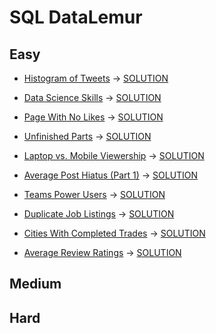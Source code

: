 # SQL  DataLemur

## Easy

-  [Histogram of Tweets](https://datalemur.com/questions/sql-histogram-tweets) -> [SOLUTION](./src/easy/01_histogram_of_tweets.sql)

-  [Data Science Skills](https://datalemur.com/questions/matching-skills) -> [SOLUTION](src/easy/02_data_science_skill.sql)

-  [Page With No Likes](https://datalemur.com/questions/sql-page-with-no-likes) -> [SOLUTION](src/easy/03_pages_with_no_likes.sql)

-  [Unfinished Parts](https://datalemur.com/questions/tesla-unfinished-parts) -> [SOLUTION](src/easy/04_unfinished_parts.sql)

-  [Laptop vs. Mobile Viewership](https://datalemur.com/questions/laptop-mobile-viewership) -> [SOLUTION](src/easy/05_laptops_vs_mobile_viewership.sql)

-  [Average Post Hiatus (Part 1)](https://datalemur.com/questions/sql-average-post-hiatus-1) -> [SOLUTION](src/easy/06_average_post_hiatus.sql)

-  [Teams Power Users](https://datalemur.com/questions/teams-power-users) -> [SOLUTION](src/easy/07_teams_power_users.sql)

-  [Duplicate Job Listings](https://datalemur.com/questions/duplicate-job-listings) -> [SOLUTION](src/easy/08_duplicate_job_listings.sql)

-  [Cities With Completed Trades](https://datalemur.com/questions/completed-trades) -> [SOLUTION](src/easy/09_cities_with_completed_trades.sql)

-  [Average Review Ratings](https://datalemur.com/questions/sql-avg-review-ratings) -> [SOLUTION](src/easy/10_average_review_ratings.sql)

## Medium

## Hard